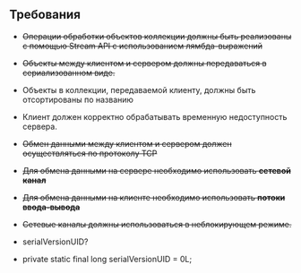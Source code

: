 ## Требования
- ~~Операции обработки объектов коллекции должны быть реализованы с помощью Stream API с использованием лямбда-выражений~~
- ~~Объекты между клиентом и сервером должны передаваться в сериализованном виде.~~
- Объекты в коллекции, передаваемой клиенту, должны быть отсортированы по названию
- Клиент должен корректно обрабатывать временную недоступность сервера.
- ~~Обмен данными между клиентом и сервером должен осуществляться по протоколу TCP~~
- ~~Для обмена данными на сервере необходимо использовать **сетевой канал**~~
- ~~Для обмена данными на клиенте необходимо использовать **потоки ввода-вывода**~~
- ~~Сетевые каналы должны использоваться в неблокирующем режиме.~~

- serialVersionUID?
- private static final long serialVersionUID = 0L;